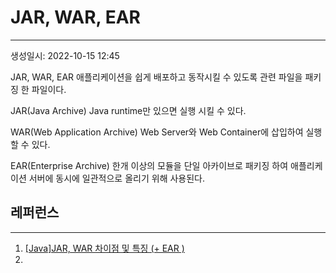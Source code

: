 # JAR, WAR, EAR
---
생성일시: 2022-10-15 12:45

JAR, WAR, EAR 애플리케이션을 쉽게 배포하고 동작시킬 수 있도록 관련 파일을 패키징 한 파일이다.

JAR(Java Archive) Java runtime만 있으면 실행 시킬 수 있다.

WAR(Web Application Archive) Web Server와 Web Container에 삽입하여 실행 할 수 있다.

EAR(Enterprise Archive) 한개 이상의 모듈을 단일 아카이브로 패키징 하여 애플리케이션 서버에 동시에 일관적으로 올리기 위해 사용된다. 

## 레퍼런스
---
1. [\[Java\]JAR, WAR 차이점 및 특징 (+ EAR )](https://ifuwanna.tistory.com/224)
2. 
